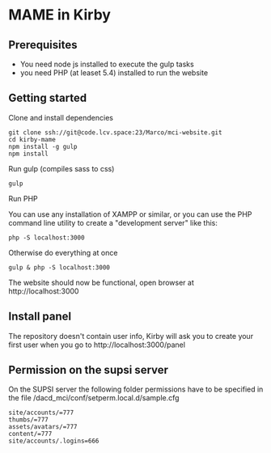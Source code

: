 # MAME in Kirby

## Prerequisites

 - You need node js installed to execute the gulp tasks
 - you need PHP (at leaset 5.4) installed to run the website

## Getting started 

Clone and install dependencies

```
git clone ssh://git@code.lcv.space:23/Marco/mci-website.git
cd kirby-mame
npm install -g gulp
npm install

```

Run gulp (compiles sass to css)

```
gulp 
```

Run PHP

You can use any installation of XAMPP or similar, or you can use the PHP command line utility to create a "development server" like this:

```
php -S localhost:3000 
```

Otherwise do everything at once

```
gulp & php -S localhost:3000
```

The website should now be functional, open browser at http://localhost:3000

## Install panel
The repository doesn't contain user info, Kirby will ask you to create your first user when you go to http://localhost:3000/panel


## Permission on the supsi server
On the SUPSI server the following folder permissions have to be specified in the file /dacd_mci/conf/setperm.local.d/sample.cfg

```
site/accounts/=777
thumbs/=777
assets/avatars/=777
content/=777
site/accounts/.logins=666
```

